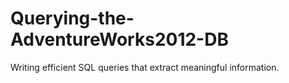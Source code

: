 # Querying-the-AdventureWorks2012-DB
Writing efficient SQL queries that extract meaningful information.
